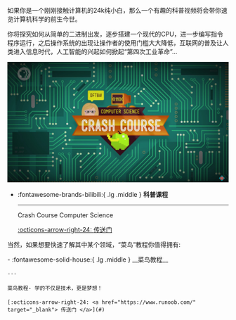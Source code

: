 如果你是一个刚刚接触计算机的24k纯小白，那么一个有趣的科普视频将会带你速览计算机科学的前生今世。

你将探究如何从简单的二进制出发，逐步搭建一个现代的CPU，进一步编写指令程序运行，之后操作系统的出现让操作者的使用门槛大大降低，互联网的普及让人类进入信息时代，人工智能的兴起如何掀起“第四次工业革命”...

![Cover](./CrashCourse.jpg)

<div class="grid cards" markdown>

-   :fontawesome-brands-bilibili:{ .lg .middle } __科普课程__

    ---

    Crash Course Computer Science

    [:octicons-arrow-right-24: <a href="https://www.bilibili.com/video/BV1EW411u7th" target="_blank"> 传送门 </a>](#)

</div>

当然，如果想要快速了解其中某个领域，“菜鸟”教程你值得拥有:

<div class="grid cards" markdown>
-   :fontawesome-solid-house:{ .lg .middle } __菜鸟教程__

    ---

    菜鸟教程- 学的不仅是技术，更是梦想！

    [:octicons-arrow-right-24: <a href="https://www.runoob.com/" target="_blank"> 传送门 </a>](#)

</div>